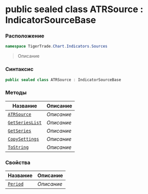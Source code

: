 
# public sealed class ATRSource : IndicatorSourceBase
### Расположение
```csharp
namespace TigerTrade.Chart.Indicators.Sources
```



> Описание

### Синтаксис
```csharp
public sealed class ATRSource : IndicatorSourceBase
```


### Методы
| Название | Описание |
| --- | --- |
| [`ATRSource`](./ATRSource.cs/Методы/ATRSource.md) | *Описание* |
| [`GetSeriesList`](./ATRSource.cs/Методы/GetSeriesList.md) | *Описание* |
| [`GetSeries`](./ATRSource.cs/Методы/GetSeries.md) | *Описание* |
| [`CopySettings`](./ATRSource.cs/Методы/CopySettings.md) | *Описание* |
| [`ToString`](./ATRSource.cs/Методы/ToString.md) | *Описание* |

### Свойства
| Название | Описание |
| --- | --- |
| [`Period`](./ATRSource.cs/Свойства/Period.md) | *Описание* |



